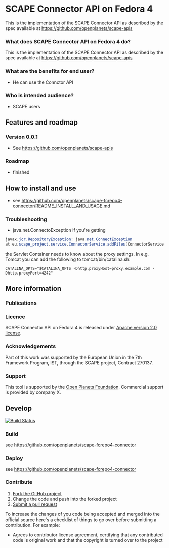 # SCAPE Connector API on Fedora 4

This is the implementation of the SCAPE Connector API as described by the spec available at 
https://github.com/openplanets/scape-apis

### What does SCAPE Connector API on Fedora 4 do?

This is the implementation of the SCAPE Connector API as described by the spec available at 
https://github.com/openplanets/scape-apis

### What are the benefits for end user?

* He can use the Connctor API

### Who is intended audience?

* SCAPE users

## Features and roadmap

### Version 0.0.1

* See https://github.com/openplanets/scape-apis 

### Roadmap

* finished

## How to install and use

* see https://github.com/openplanets/scape-fcrepo4-connector/README_INSTALL_AND_USAGE.md


### Troubleshooting

* java.net.ConnectoException
If you're getting 
```java 
javax.jcr.RepositoryException: java.net.ConnectException
at eu.scape_project.service.ConnectorService.addFiles(ConnectorService.java:540)
```

the Servlet Container needs to know about the proxy settings. In e.g. Tomcat you can add the following to tomcat/bin/catalina.sh:
```
CATALINA_OPTS="$CATALINA_OPTS -Dhttp.proxyHost=proxy.example.com -Dhttp.proxyPort=4242"
```

## More information

### Publications

### Licence

SCAPE Connector API on Fedora 4 is released under [Apache version 2.0 license](LICENSE.txt).

### Acknowledgements

Part of this work was supported by the European Union in the 7th Framework Program, IST, through the SCAPE project, Contract 270137.

### Support

This tool is supported by the [Open Planets Foundation](http://www.openplanetsfoundation.org). Commercial support is provided by company X.

## Develop

[![Build Status](https://travis-ci.org/openplanets/scape.png)](https://travis-ci.org/openplanets/scape)

### Build

see https://github.com/openplanets/scape-fcrepo4-connector

### Deploy

see https://github.com/openplanets/scape-fcrepo4-connector

### Contribute

1. [Fork the GitHub project](https://help.github.com/articles/fork-a-repo)
2. Change the code and push into the forked project
3. [Submit a pull request](https://help.github.com/articles/using-pull-requests)

To increase the changes of you code being accepted and merged into the official source here's a checklist of things to go over before submitting a contribution. For example:

* Agrees to contributor license agreement, certifying that any contributed code is original work and that the copyright is turned over to the project
